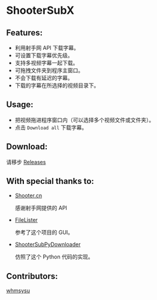 ShooterSubX
===========

## Features:

- 利用射手网 API 下载字幕。
- 可设置下载字幕优先级。
- 支持多视频字幕一起下载。
- 可拖拽文件夹到程序主窗口。
- 不会下载有延迟的字幕。
- 下载的字幕在所选择的视频目录下。

## Usage:

- 把视频拖进程序窗口内（可以选择多个视频文件或文件夹）。
- 点击 `Download all` 下载字幕。

## Download:

请移步 [Releases](https://github.com/gogozs/ShooterSubX/releases)

## With special thanks to:   
- [Shooter.cn](shooter.cn)

  感谢射手网提供的 API

- [FileLister](https://github.com/dwkns/FileLister) 

  参考了这个项目的 GUI。

- [ShooterSubPyDownloader](https://github.com/magic282/ShooterSubPyDownloader)

  仿照了这个 Python 代码的实现。

## Contributors:  

[whmsysu](https://github.com/whmsysu)


